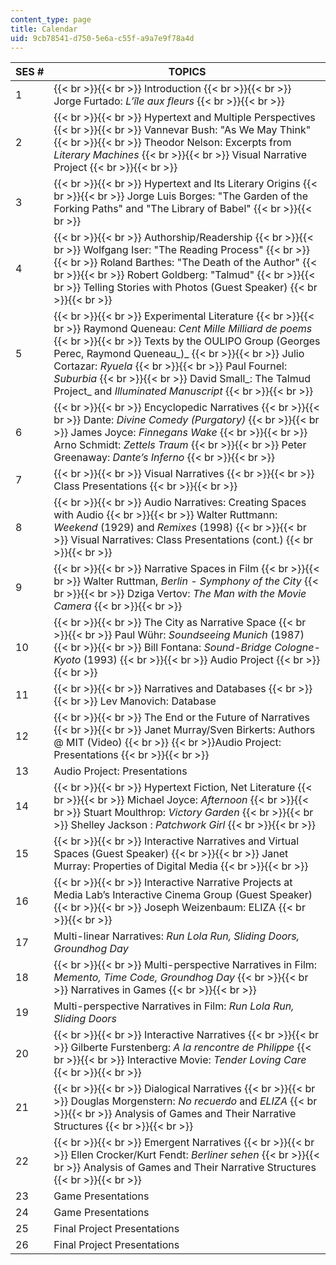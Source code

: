 ```yaml
---
content_type: page
title: Calendar
uid: 9cb78541-d750-5e6a-c55f-a9a7e9f78a4d
---
```


| SES # | TOPICS |
| --- | --- |
| 1 |  {{< br >}}{{< br >}} Introduction {{< br >}}{{< br >}} Jorge Furtado: _L’île aux fleurs_ {{< br >}}{{< br >}}  |
| 2 |  {{< br >}}{{< br >}} Hypertext and Multiple Perspectives {{< br >}}{{< br >}} Vannevar Bush: "As We May Think" {{< br >}}{{< br >}} Theodor Nelson: Excerpts from _Literary Machines_ {{< br >}}{{< br >}} Visual Narrative Project {{< br >}}{{< br >}}  |
| 3 |  {{< br >}}{{< br >}} Hypertext and Its Literary Origins {{< br >}}{{< br >}} Jorge Luis Borges: "The Garden of the Forking Paths" and "The Library of Babel" {{< br >}}{{< br >}}  |
| 4 |  {{< br >}}{{< br >}} Authorship/Readership {{< br >}}{{< br >}} Wolfgang Iser: "The Reading Process" {{< br >}}{{< br >}} Roland Barthes: "The Death of the Author" {{< br >}}{{< br >}} Robert Goldberg: "Talmud" {{< br >}}{{< br >}} Telling Stories with Photos (Guest Speaker) {{< br >}}{{< br >}}  |
| 5 |  {{< br >}}{{< br >}} Experimental Literature {{< br >}}{{< br >}} Raymond Queneau: _Cent Mille Milliard de poems_ {{< br >}}{{< br >}} Texts by the OULIPO Group (Georges Perec, Raymond Queneau_)_ {{< br >}}{{< br >}} Julio Cortazar: _Ryuela_ {{< br >}}{{< br >}} Paul Fournel: _Suburbia_ {{< br >}}{{< br >}} David Small_: The Talmud Project_ and _Illuminated Manuscript_ {{< br >}}{{< br >}}  |
| 6 |  {{< br >}}{{< br >}} Encyclopedic Narratives {{< br >}}{{< br >}} Dante: _Divine Comedy (Purgatory)_ {{< br >}}{{< br >}} James Joyce: _Finnegans Wake_ {{< br >}}{{< br >}} Arno Schmidt: _Zettels Traum_ {{< br >}}{{< br >}} Peter Greenaway: _Dante’s Inferno_ {{< br >}}{{< br >}}  |
| 7 |  {{< br >}}{{< br >}} Visual Narratives {{< br >}}{{< br >}} Class Presentations {{< br >}}{{< br >}}  |
| 8 |  {{< br >}}{{< br >}} Audio Narratives: Creating Spaces with Audio {{< br >}}{{< br >}} Walter Ruttmann: _Weekend_ (1929) and _Remixes_ (1998) {{< br >}}{{< br >}} Visual Narratives: Class Presentations (cont.) {{< br >}}{{< br >}}  |
| 9 |  {{< br >}}{{< br >}} Narrative Spaces in Film {{< br >}}{{< br >}} Walter Ruttman, _Berlin - Symphony of the City_ {{< br >}}{{< br >}} Dziga Vertov: _The Man with the Movie Camera_ {{< br >}}{{< br >}}  |
| 10 |  {{< br >}}{{< br >}} The City as Narrative Space {{< br >}}{{< br >}} Paul Wühr: _Soundseeing Munich_ (1987) {{< br >}}{{< br >}} Bill Fontana: _Sound-Bridge Cologne-Kyoto_ (1993) {{< br >}}{{< br >}} Audio Project {{< br >}}{{< br >}}  |
| 11 |  {{< br >}}{{< br >}} Narratives and Databases {{< br >}}{{< br >}} Lev Manovich: Database |
| 12 |  {{< br >}}{{< br >}} The End or the Future of Narratives {{< br >}}{{< br >}} Janet Murray/Sven Birkerts: Authors @ MIT (Video)  {{< br >}}  {{< br >}}Audio Project: Presentations {{< br >}}{{< br >}}  |
| 13 | Audio Project: Presentations |
| 14 |  {{< br >}}{{< br >}} Hypertext Fiction, Net Literature {{< br >}}{{< br >}} Michael Joyce: _Afternoon_ {{< br >}}{{< br >}} Stuart Moulthrop: _Victory Garden_ {{< br >}}{{< br >}} Shelley Jackson : _Patchwork Girl_ {{< br >}}{{< br >}}  |
| 15 |  {{< br >}}{{< br >}} Interactive Narratives and Virtual Spaces (Guest Speaker) {{< br >}}{{< br >}} Janet Murray: Properties of Digital Media {{< br >}}{{< br >}}  |
| 16 |  {{< br >}}{{< br >}} Interactive Narrative Projects at Media Lab’s Interactive Cinema Group (Guest Speaker) {{< br >}}{{< br >}} Joseph Weizenbaum: ELIZA {{< br >}}{{< br >}}  |
| 17 | Multi-linear Narratives: _Run Lola Run, Sliding Doors, Groundhog Day_ |
| 18 |  {{< br >}}{{< br >}} Multi-perspective Narratives in Film: _Memento, Time Code, Groundhog Day_ {{< br >}}{{< br >}} Narratives in Games {{< br >}}{{< br >}}  |
| 19 | Multi-perspective Narratives in Film: _Run Lola Run, Sliding Doors_ |
| 20 |  {{< br >}}{{< br >}} Interactive Narratives {{< br >}}{{< br >}} Gilberte Furstenberg: _A la rencontre de Philippe_ {{< br >}}{{< br >}} Interactive Movie: _Tender Loving Care_ {{< br >}}{{< br >}}  |
| 21 |  {{< br >}}{{< br >}} Dialogical Narratives {{< br >}}{{< br >}} Douglas Morgenstern: _No recuerdo_ and _ELIZA_ {{< br >}}{{< br >}} Analysis of Games and Their Narrative Structures {{< br >}}{{< br >}}  |
| 22 |  {{< br >}}{{< br >}} Emergent Narratives {{< br >}}{{< br >}} Ellen Crocker/Kurt Fendt: _Berliner sehen_ {{< br >}}{{< br >}} Analysis of Games and Their Narrative Structures {{< br >}}{{< br >}}  |
| 23 | Game Presentations |
| 24 | Game Presentations |
| 25 | Final Project Presentations |
| 26 | Final Project Presentations